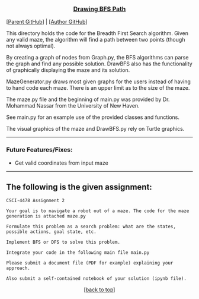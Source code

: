<a name="readme-top"></a>

<h3 align="center"> <b><u>Drawing BFS Path</u></b> </h3> 

[[Parent GitHub](https://github.com/hoodieman0/AI-Algorithms)] |
 [[Author GitHub](https://github.com/hoodieman0)]

This directory holds the code for the Breadth First Search algorithm. Given any valid maze, the algorithm will find a path between two points (though not always optimal). 

By creating a graph of nodes from Graph.py, the BFS algorithms can parse the graph and find any possible solution. DrawBFS also has the functionality of graphically displaying the maze and its solution.

MazeGenerator.py draws most given graphs for the users instead of having to hand code each maze. There is an upper limit as to the size of the maze.

The maze.py file and the beginning of main.py was provided by Dr. Mohammad Nassar from the University of New Haven.

See main.py for an example use of the provided classes and functions.

The visual graphics of the maze and DrawBFS.py rely on Turtle graphics.


----------------------------

### Future Features/Fixes:
* Get valid coordinates from input maze

----------------------------

## The following is the given assignment:

```
CSCI-4478 Assignment 2

Your goal is to navigate a robot out of a maze. The code for the maze generation is attached maze.py

Formulate this problem as a search problem: what are the states, possible actions, goal state, etc. 

Implement BFS or DFS to solve this problem. 

Integrate your code in the following main file main.py 

Please submit a document file (PDF for example) explaining your approach.

Also submit a self-contained notebook of your solution (ipynb file). 
```

<p align="center">[<a href="#readme-top">back to top</a>]</p>

<!---
Use shields.io for cool headers
--->